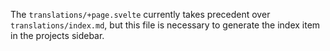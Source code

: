 The `translations/+page.svelte` currently takes precedent over `translations/index.md`, but this file is necessary to generate the index item in the projects sidebar.
